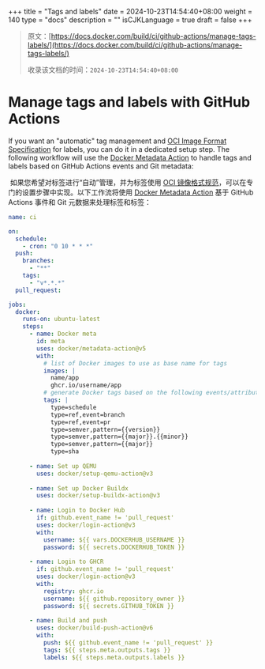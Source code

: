 +++
title = "Tags and labels"
date = 2024-10-23T14:54:40+08:00
weight = 140
type = "docs"
description = ""
isCJKLanguage = true
draft = false
+++

> 原文：[https://docs.docker.com/build/ci/github-actions/manage-tags-labels/](https://docs.docker.com/build/ci/github-actions/manage-tags-labels/)
>
> 收录该文档的时间：`2024-10-23T14:54:40+08:00`

# Manage tags and labels with GitHub Actions 

If you want an "automatic" tag management and [OCI Image Format Specification](https://github.com/opencontainers/image-spec/blob/master/annotations.md) for labels, you can do it in a dedicated setup step. The following workflow will use the [Docker Metadata Action](https://github.com/docker/metadata-action) to handle tags and labels based on GitHub Actions events and Git metadata:

​	如果您希望对标签进行“自动”管理，并为标签使用 [OCI 镜像格式规范](https://github.com/opencontainers/image-spec/blob/master/annotations.md)，可以在专门的设置步骤中实现。以下工作流将使用 [Docker Metadata Action](https://github.com/docker/metadata-action) 基于 GitHub Actions 事件和 Git 元数据来处理标签和标签：

```yaml
name: ci

on:
  schedule:
    - cron: "0 10 * * *"
  push:
    branches:
      - "**"
    tags:
      - "v*.*.*"
  pull_request:

jobs:
  docker:
    runs-on: ubuntu-latest
    steps:
      - name: Docker meta
        id: meta
        uses: docker/metadata-action@v5
        with:
          # list of Docker images to use as base name for tags
          images: |
            name/app
            ghcr.io/username/app            
          # generate Docker tags based on the following events/attributes
          tags: |
            type=schedule
            type=ref,event=branch
            type=ref,event=pr
            type=semver,pattern={{version}}
            type=semver,pattern={{major}}.{{minor}}
            type=semver,pattern={{major}}
            type=sha            
      
      - name: Set up QEMU
        uses: docker/setup-qemu-action@v3
      
      - name: Set up Docker Buildx
        uses: docker/setup-buildx-action@v3
      
      - name: Login to Docker Hub
        if: github.event_name != 'pull_request'
        uses: docker/login-action@v3
        with:
          username: ${{ vars.DOCKERHUB_USERNAME }}
          password: ${{ secrets.DOCKERHUB_TOKEN }}
      
      - name: Login to GHCR
        if: github.event_name != 'pull_request'
        uses: docker/login-action@v3
        with:
          registry: ghcr.io
          username: ${{ github.repository_owner }}
          password: ${{ secrets.GITHUB_TOKEN }}
      
      - name: Build and push
        uses: docker/build-push-action@v6
        with:
          push: ${{ github.event_name != 'pull_request' }}
          tags: ${{ steps.meta.outputs.tags }}
          labels: ${{ steps.meta.outputs.labels }}
```
